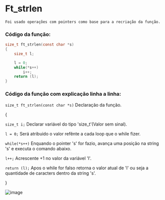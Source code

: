 # Ft_strlen  
    Foi usado operações com pointers como base para a recriação da função.
    
### Código da função:
```c
size_t ft_strlen(const char *s)
{
    size_t l;

    l = 0;
    while(*s++)
        i++;
    return (l);
}
```
### Código da função com explicação linha a linha:

`size_t ft_strlen(const char *s)` Declaração da função.

{

`size_t i;` Declarar variável do tipo 'size_t'(Valor sem sinal).


`l = 0;` Será atribuido o valor refênte a cada loop que o while fizer.

`while(*s++)` Enquando o pointer 's' for fazio, avança uma posição na string 's' e executa o comando abaixo.

`l++;` Acrescente +1 no valor da variável 'l'.

`return (l);` Apos o while for falso retorna o valor atual de 'l' ou seja a quantidade de caracters dentro da string 's'.

}

![image](https://im.ezgif.com/tmp/ezgif-1-0fceb9240e.gif)
